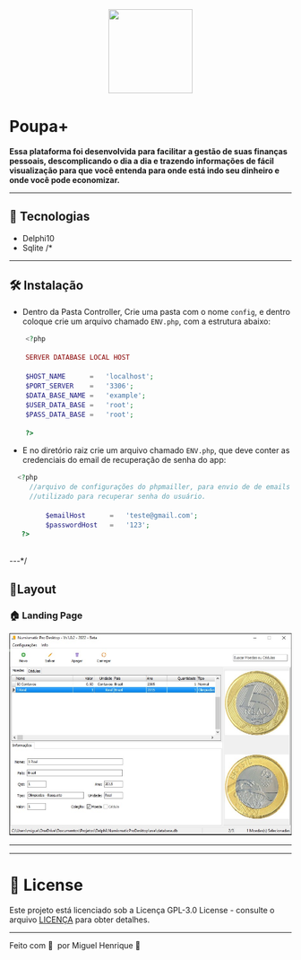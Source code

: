 <div style='text-align:center'>
  <img src='.github/NumismaticPro_Icon.ico' style='width:150px;height:150px;'/>
 </div>

# Poupa+

**Essa plataforma foi desenvolvida para facilitar a gestão de suas finanças pessoais, descomplicando o dia a dia e trazendo informações de fácil visualização para que você entenda para onde está indo seu dinheiro e onde você pode economizar.**

---

## 🚀 Tecnologias

- Delphi10
- Sqlite
/*
---
## 🛠️ Instalação

 - Dentro da Pasta Controller, Crie uma pasta com o nome `config`, e dentro coloque 
   crie um arquivo chamado `ENV.php`, com a estrutura abaixo:

```php
    <?php

    SERVER DATABASE LOCAL HOST

    $HOST_NAME      =   'localhost';
    $PORT_SERVER    =   '3306';
    $DATA_BASE_NAME =   'example';
    $USER_DATA_BASE =   'root';
    $PASS_DATA_BASE =   'root';
    
    ?>
```

 - E no diretório raiz crie um arquivo chamado `ENV.php`, que deve conter as
   credenciais do email de recuperação de senha do app:
 
 ```php
   <?php
      //arquivo de configurações do phpmailler, para envio de de emails
      //utilizado para recuperar senha do usuário.
          
          $emailHost      =   'teste@gmail.com';
          $passwordHost   =   '123';
    ?>
   
 ```

---*/

## **🎨Layout**

### 🏠 Landing Page

![.github/interface.jpeg](.github/interface.jpeg)

---
 ***
 # 📝 License


Este projeto está licenciado sob a Licença  GPL-3.0 License - consulte o arquivo [LICENÇA](LICENSE) para obter detalhes.

***
Feito com 💜 &nbsp;por Miguel Henrique 👋